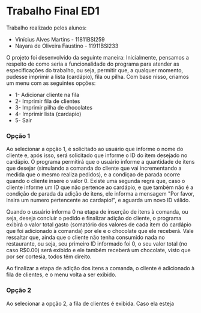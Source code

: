 # Trabalho Final ED1

Trabalho realizado pelos alunos:
  - Vinícius Alves Martins - 11811BSI259
  - Nayara de Oliveira Faustino - 11911BSI233
  
O projeto foi desenvolvido da seguinte maneira:
Inicialmente, pensamos a respeito de como seria a funcionalidade do programa para atender as especificações do trabalho, ou seja, permitir que, a qualquer momento, pudesse imprimir a lista (cardápio), fila ou pilha. Com base nisso, criamos um menu com as seguintes opções:
  
  - 1- Adicionar cliente na fila
  - 2- Imprimir fila de clientes
  - 3- Imprimir pilha de chocolates
  - 4- Imprimir lista (cardapio)
  - 5- Sair
  
### Opção 1  
Ao selecionar a opção 1, é solicitado ao usuário que informe o nome do cliente e, após isso, será solicitado que informe o ID do item desejado no cardápio. O programa permitirá que o usuário informe a quantidade de itens que desejar (simulando a comanda do cliente que vai incrementando a medida que o mesmo realiza pedidos), e a condiçao de parada ocorre quando o cliente insere o valor 0. Existe uma segunda regra que, caso o cliente informe um ID que não pertence ao cardápio, e que também não é a condição de parada da adição de itens, ele informa a mensagem "Por favor, insira um numero pertencente ao cardapio!", e aguarda um novo ID válido.

Quando o usuário informa 0 na etapa de inserção de itens à comanda, ou seja, deseja concluir o pedido e finalizar adição do cliente, o programa exibirá o valor total gasto (somatório dos valores de cada item do cardápio que foi adicionado à comanda) por ele e o chocolate que ele receberá. Vale ressaltar que, ainda que o cliente não tenha consumido nada no restaurante, ou seja, seu primeiro ID informado foi 0, o seu valor total (no caso R$0.00) será exibido e ele também receberá um chocolate, visto que por ser cortesia, todos têm direito.

Ao finalizar a etapa de adição dos itens a comanda, o cliente é adicionado à fila de clientes, e o menu volta a ser exibido.

### Opção 2
Ao selecionar a opção 2, a fila de clientes é exibida. Caso ela esteja 
